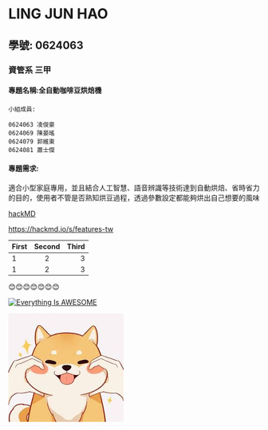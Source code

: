 # LING JUN HAO

## 學號: 0624063

### 資管系 三甲

#### 專題名稱:全自動咖啡豆烘焙機


`小組成員:`
```
0624063 凌俊豪
0624069 陳晏瑤
0624079 郭維東
0624081 蕭士傑
```
#### 專題需求:
適合小型家庭專用，並且結合人工智慧、語音辨識等技術達到自動烘焙、省時省力的目的，使用者不管是否熟知烘豆過程，透過參數設定都能夠烘出自己想要的風味

[hackMD](https://hackmd.io/s/features-tw)

<https://hackmd.io/s/features-tw>


| First | Second | Third |
|:------|:------:|------:|
| 1 | 2 | 3 |
| 1 | 2 | 3 |


:blush::blush::blush::blush::blush::blush::blush:

[![Everything Is AWESOME](https://img.youtube.com/vi/StTqXEQ2l-Y/0.jpg)](https://www.youtube.com/watch?v=StTqXEQ2l-Y "Everything Is AWESOME")

![mygirlfriend](dog.jpg "hello")







